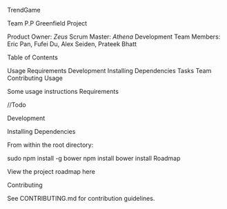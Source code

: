 TrendGame

Team P.P Greenfield Project

Product Owner: *Zeus*
Scrum Master: *Athena*
Development Team Members: Eric Pan, Fufei Du, Alex Seiden, Prateek Bhatt

Table of Contents

Usage
Requirements
Development
Installing  Dependencies
Tasks
Team
Contributing
Usage

Some usage instructions
Requirements

//Todo

Development

Installing Dependencies

From within the root directory:

sudo npm install -g bower
npm install
bower install
Roadmap

View the project roadmap here

Contributing

See CONTRIBUTING.md for contribution guidelines.
